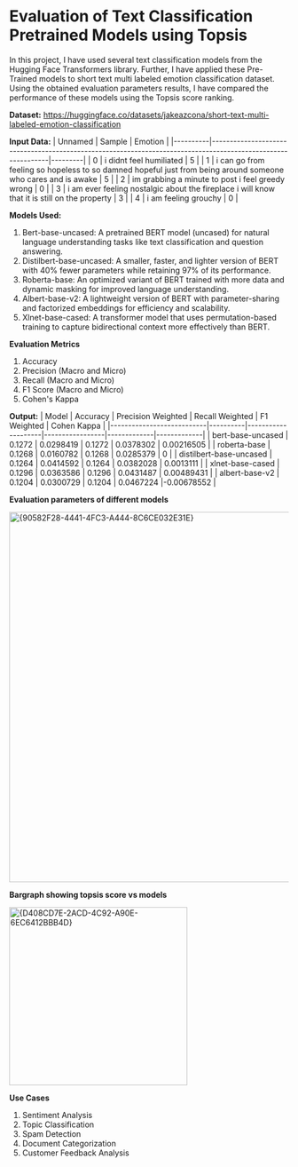 # Evaluation of Text Classification Pretrained Models using Topsis

In this project, I have used several text classification models from the Hugging Face Transformers library. Further, I have applied these Pre-Trained models to short text multi labeled emotion classification dataset. Using the obtained evaluation parameters results, I have compared the performance of these models using the Topsis score ranking. 

**Dataset:** https://huggingface.co/datasets/jakeazcona/short-text-multi-labeled-emotion-classification

**Input Data:**
| Unnamed  | Sample                                                                                                       | Emotion |
|----------|--------------------------------------------------------------------------------------------------------------|---------|
| 0        | i didnt feel humiliated                                                                                      | 5       |
| 1        | i can go from feeling so hopeless to so damned hopeful just from being around someone who cares and is awake | 5       |
| 2        | im grabbing a minute to post i feel greedy wrong                                                             | 0       |
| 3        | i am ever feeling nostalgic about the fireplace i will know that it is still on the property                 | 3       |
| 4        | i am feeling grouchy                                                                                         | 0       |

**Models Used:**
1. Bert-base-uncased: A pretrained BERT model (uncased) for natural language understanding tasks like text classification and question answering.
2. Distilbert-base-uncased: A smaller, faster, and lighter version of BERT with 40% fewer parameters while retaining 97% of its performance.
3. Roberta-base: An optimized variant of BERT trained with more data and dynamic masking for improved language understanding.
4. Albert-base-v2: A lightweight version of BERT with parameter-sharing and factorized embeddings for efficiency and scalability.
5. Xlnet-base-cased: A transformer model that uses permutation-based training to capture bidirectional context more effectively than BERT.

**Evaluation Metrics**
1. Accuracy
2. Precision (Macro and Micro)
3. Recall (Macro and Micro)
4. F1 Score (Macro and Micro)
5. Cohen's Kappa

**Output:**
| Model                     | Accuracy | Precision Weighted | Recall Weighted | F1 Weighted | Cohen Kappa |
|---------------------------|----------|--------------------|-----------------|-------------|-------------|
| bert-base-uncased         | 0.1272   | 0.0298419          | 0.1272          | 0.0378302   | 0.00216505  |
| roberta-base              | 0.1268   | 0.0160782          | 0.1268          | 0.0285379   | 0           |
| distilbert-base-uncased   | 0.1264   | 0.0414592          | 0.1264          | 0.0382028   | 0.0013111   |
| xlnet-base-cased          | 0.1296   | 0.0363586          | 0.1296          | 0.0431487   | 0.00489431  |
| albert-base-v2            | 0.1204   | 0.0300729          | 0.1204          | 0.0467224   |-0.00678552  |

**Evaluation parameters of different models**

<img width="667" alt="{90582F28-4441-4FC3-A444-8C6CE032E31E}" src="https://github.com/user-attachments/assets/ca52ba2d-5221-45d6-9128-01964000f333" />

**Bargraph showing topsis score vs models**

<img width="321" alt="{D408CD7E-2ACD-4C92-A90E-6EC6412BBB4D}" src="https://github.com/user-attachments/assets/dff2704c-af98-4b69-9d6b-6dcc8b631492" />

**Use Cases**
1. Sentiment Analysis
2. Topic Classification
3. Spam Detection
4. Document Categorization
5. Customer Feedback Analysis
